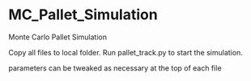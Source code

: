 # MC_Pallet_Simulation
Monte Carlo Pallet Simulation

Copy all files to local folder.
Run pallet_track.py to start the simulation.

parameters can be tweaked as necessary at the top of each file
